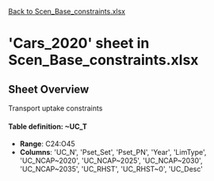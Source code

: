 [Back to Scen_Base_constraints.xlsx](README.md)

# 'Cars_2020' sheet in Scen_Base_constraints.xlsx

## Sheet Overview

Transport uptake constraints

#### Table definition: ~UC_T
- **Range**: C24:O45
- **Columns**: 'UC_N', 'Pset_Set', 'Pset_PN', 'Year', 'LimType', 'UC_NCAP~2020', 'UC_NCAP~2025', 'UC_NCAP~2030', 'UC_NCAP~2035', 'UC_RHST', 'UC_RHST~0', 'UC_Desc'

